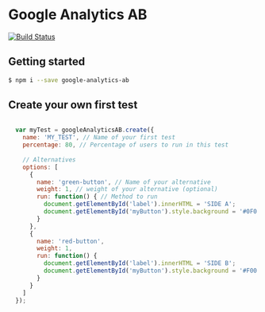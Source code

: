 # Google Analytics AB

[![Build Status](https://travis-ci.org/tacnoman/googleAnalyticsAB.svg?branch=master)](https://travis-ci.org/tacnoman/googleAnalyticsAB)

## Getting started

```bash
$ npm i --save google-analytics-ab
```

## Create your own first test

```js

  var myTest = googleAnalyticsAB.create({
    name: 'MY_TEST', // Name of your first test
    percentage: 80, // Percentage of users to run in this test
    
    // Alternatives
    options: [
      {
        name: 'green-button', // Name of your alternative
        weight: 1, // weight of your alternative (optional)
        run: function() { // Method to run
          document.getElementById('label').innerHTML = 'SIDE A';
          document.getElementById('myButton').style.background = '#0F0';
        }
      },
      {
        name: 'red-button',
        weight: 1,
        run: function() {
          document.getElementById('label').innerHTML = 'SIDE B';
          document.getElementById('myButton').style.background = '#F00';
        }
      }
    ]
  });

```
